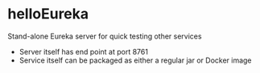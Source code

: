 # helloEureka
Stand-alone Eureka server for quick testing other services
* Server itself has end point at port 8761
* Service itself can be packaged as either a regular jar or Docker image
